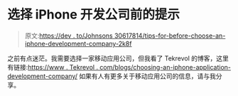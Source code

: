 # 选择 iPhone 开发公司前的提示

> 原文:[https://dev . to/Johnsons 30617814/tips-for-before-choose-an-iphone-development-company-2k8f](https://dev.to/johnson30617814/tips-for-before-choosing-an-iphone-development-company-2k8f)

之前有点迷茫。我需要选择一家移动应用公司，但我看了 Tekrevol 的博客，这里有链接:[https://www . Tekrevol . com/blogs/choosing-an-iphone-application-development-company/](https://www.tekrevol.com/blogs/choosing-an-iphone-application-development-company/)
如果有人有更多关于移动应用公司的信息，请与我分享。